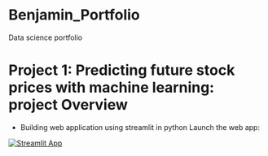 # Benjamin_Portfolio
Data science portfolio

# Project 1: Predicting future stock prices with machine learning: project Overview
* Building web application using streamlit in python
Launch the web app:

[![Streamlit App](https://static.streamlit.io/badges/streamlit_badge_black_white.svg)](https://share.streamlit.io/Benjaminlw1/Benjamin_Portfolio/main/Stock_Market.py)
